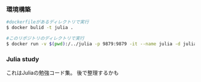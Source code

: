 ### 環境構築

``` bash
#dockerfileがあるディレクトリで実行
$ docker bulid -t julia .

#このリポジトリのディレクトリで実行
$ docker run -v $(pwd):/../julia -p 9879:9879 -it --name julia -d julia
```

### Julia study

これはJuliaの勉強コード集。
後で整理するかも
